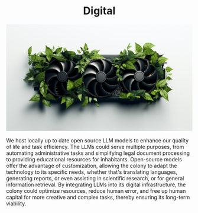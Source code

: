 <h1 align="center"> Digital </h1>

<p align="center" width="100%"><img src="../images/gpu.png" /></p>

We host locally up to date open source LLM models to enhance our quality of life and task efficiency. The LLMs could serve multiple purposes, from automating administrative tasks and simplifying legal document processing to providing educational resources for inhabitants. Open-source models offer the advantage of customization, allowing the colony to adapt the technology to its specific needs, whether that's translating languages, generating reports, or even assisting in scientific research, or for general information retrieval. By integrating LLMs into its digital infrastructure, the colony could optimize resources, reduce human error, and free up human capital for more creative and complex tasks, thereby ensuring its long-term viability.